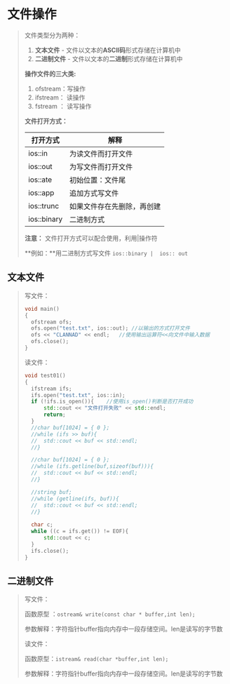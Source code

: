 # 文件操作

> 文件类型分为两种：
>
> 1. **文本文件**	 -	文件以文本的**ASCII码**形式存储在计算机中
> 	1. **二进制文件**	-	文件以文本的**二进制**形式存储在计算机中
>
>
> **操作文件的三大类:**
>
> 1. ofstream：写操作
> 2. ifstream： 读操作
> 3. fstream ： 读写操作
>
> **文件打开方式：**
>
> | 打开方式    | 解释                       |
> | ----------- | -------------------------- |
> | ios::in     | 为读文件而打开文件         |
> | ios::out    | 为写文件而打开文件         |
> | ios::ate    | 初始位置：文件尾           |
> | ios::app    | 追加方式写文件             |
> | ios::trunc  | 如果文件存在先删除，再创建 |
> | ios::binary | 二进制方式                 |
>
> **注意：** 文件打开方式可以配合使用，利用|操作符
>
> **例如：**用二进制方式写文件 `ios::binary |  ios:: out`

## 文本文件

> 写文件：
>
> ```C++
> void main()
> {
> 	ofstream ofs;
> 	ofs.open("test.txt", ios::out);	//以输出的方式打开文件
> 	ofs << "CLANNAD" << endl;	//使用输出运算符<<向文件中输入数据
> 	ofs.close();
> }
> ```
>
> 读文件：
>
> ```c++
> void test01()
> {
> 	ifstream ifs;
> 	ifs.open("test.txt", ios::in);
> 	if (!ifs.is_open()){	//使用is_open()判断是否打开成功
> 		std::cout << "文件打开失败" << std::endl;
> 		return;
> 	}
> 	//char buf[1024] = { 0 };
> 	//while (ifs >> buf){
> 	//	std::cout << buf << std::endl;
> 	//}
> 
> 	//char buf[1024] = { 0 };
> 	//while (ifs.getline(buf,sizeof(buf))){
> 	//	std::cout << buf << std::endl;
> 	//}
> 
> 	//string buf;
> 	//while (getline(ifs, buf)){
> 	//	std::cout << buf << std::endl;
> 	//}
>     
> 	char c;
> 	while ((c = ifs.get()) != EOF){
> 		std::cout << c;
> 	}
> 	ifs.close();
> }
> ```

## 二进制文件

> 写文件：
>
> 函数原型 ：`ostream& write(const char * buffer,int len);`
>
> 参数解释：字符指针buffer指向内存中一段存储空间。len是读写的字节数
>
> 读文件：
>
> 函数原型：`istream& read(char *buffer,int len);`
>
> 参数解释：字符指针buffer指向内存中一段存储空间。len是读写的字节数